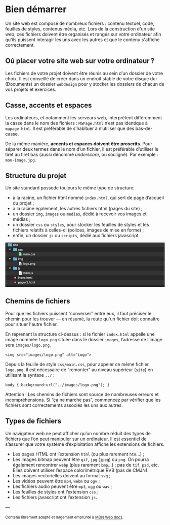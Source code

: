 # Bien démarrer

Un site web est composé de nombreux fichiers : contenu textuel, code, feuilles de styles, contenus média, etc. Lors de la construction d'un site web, ces fichiers doivent être organisés et rangés sur votre ordinateur afin qu'ils puissent interagir les uns avec les autres et que le contenu s'affiche correctement.

## Où placer votre site web sur votre ordinateur ?

Les fichiers de votre projet doivent être réunis au sein d’un dossier de votre choix. Il est conseillé de créer dans un endroit stable de votre disque dur (Documents) un dossier `webdesign` pour y stocker les dossiers de chacun de vos projets et exercices.

## Casse, accents et espaces

Les ordinateurs, et notamment les serveurs web, interprêtent différemment la casse dans le nom des fichiers : `MaPage.html` n’est pas identique à `mapage.html`. Il est préférable de s’habituer à n’utiliser que des bas-de-casse.

De la même manière, <strong class="blink">accents et espaces doivent être proscrits</strong>. Pour séparer deux termes dans le nom d’un fichier, il est préférable d’utiliser le tiret au tiret bas (aussi dénommé *underscore*, ou souligné). Par exemple : `mon-image.jpg`.

## Structure du projet

Un site standard possède toujours le même type de structure:

- à la racine, un fichier html nommé `index.html`, qui sert de page d’accueil du projet ;
- à la racine également, les autres fichiers html (pages du site) ;
- un dossier `img`, `images` ou `medias`, dédié à recevoir vos images et médias ;
- un dossier `css` ou `styles`, pour stocker les feuilles de styles et les fichiers relatifs à celles-ci (polices, images de mise en forme) ;
- enfin, un dossier `js` ou `scripts`, dédié aux fichiers javascript.

![organisation des fichiers](site.png)

## Chemins de fichiers

Pour que les fichiers puissent “converser” entre eux, il faut préciser le chemin pour les trouver — en résumé, la route qu'un fichier doit connaître pour situer l'autre fichier.

En reprenant la structure ci-dessus : si le fichier `index.html` appelle une image nommée `logo.png` située dans le dossier `images`, l’adresse de l’image sera `images/logo.png`.

```
<img src="images/logo.png" alt="Logo">
```

Depuis la feuille de style `css/main.css`, pour appeler ce même fichier `logo.png`, il est nécessaire de “remonter” au niveau supérieur (`site`) en utilisant la syntaxe `../` :

```
body { background:url("../images/logo.png"); }
```

Attention ! Les chemins de fichiers sont source de nombreuses erreurs et incompréhensions. Si “ça ne marche pas”, commencez par vérifier que les fichiers sont correctements associés les uns aux autres.

## Types de fichiers

Un navigateur web ne peut afficher qu’un nombre réduit des types de fichiers que l’on peut manipuler sur un ordinateur. Il est essentiel de s’assurer que votre système d’exploitation affiche les extensions de fichiers.

- Les pages HTML ont l’extension `html` (ou plus rarement `htm`…) ;
- Les images bitmap peuvent être `gif`, `jpg` (`jpeg`) ou `png`. On pourra également rencontrer `webp` (plus rarement `bmp`…) ; pas de `tif`, `psd`, etc. Elles doivent utiliser l’espace colorimétrique RVB (pas de CMJN).
- Les images vectorielles doivent au format `svg` ;
- Les vidéos peuvent être `mp4`, `webm` ou `ogv` ;
- Les fichiers audio peuvent être `mp3`, `ogg` ou `wav` ;
- Les feuilles de styles ont l’extension `css` ;
- Les fichiers javascript ont l’extension `js`.

—

<small>Contenu librement adapté et largement emprunté à [MDN Web docs](https://developer.mozilla.org/fr/docs/Apprendre/).</small>
